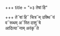 +++
title = "०३ तेषां हि"

+++
ते᳓षां हि᳓ चित्र᳓म् उक्थि᳓यं  
व᳓रूथम् अ᳓स्ति दाशु᳓षे  
आदित्या᳓नाम् अरंकृ᳓ते